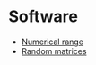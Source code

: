 # Software

  - [Numerical range](/software/numerical-range)
  - [Random matrices](/software/random-matrices)
